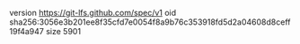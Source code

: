 version https://git-lfs.github.com/spec/v1
oid sha256:3056e3b201ee8f35cfd7e0054f8a9b76c353918fd5d2a04608d8ceff19f4a947
size 5901
